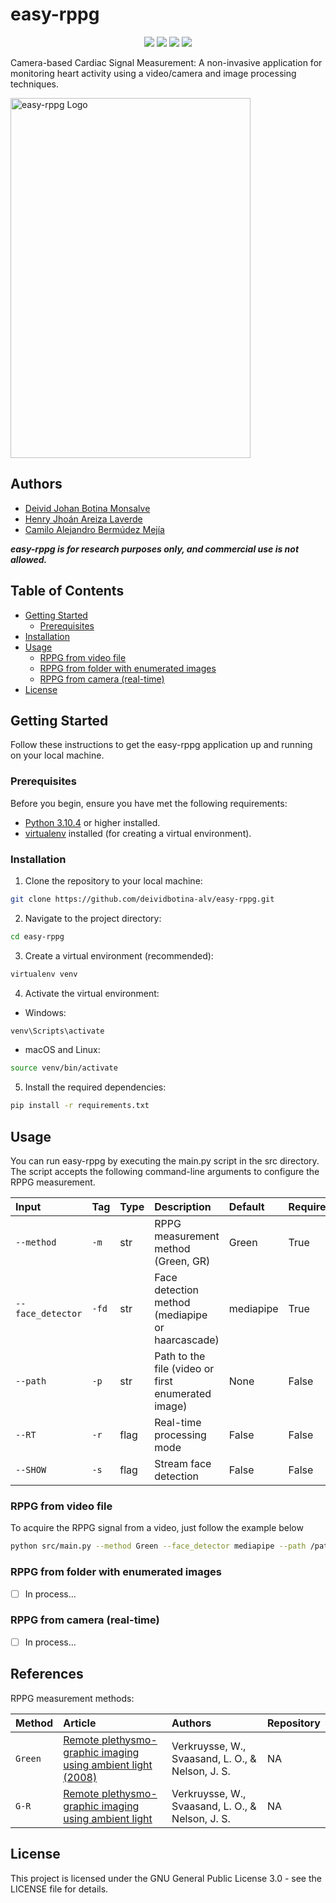 # easy-rppg

<p align="center">
    <a href="STATUS" alt="status">
        <img src="https://img.shields.io/badge/status-inprocess-lightgray" /></a>    
    <a href="LICENSE" alt="License">
        <img src="https://img.shields.io/badge/license-GPL3-blue" /></a>
    <a href="PLATFORM" alt="Platform">
        <img src="https://img.shields.io/badge/platform-linux--64-lightgrey" /></a>  
    <a href="CONTRIBUTORS" alt="Contributors">
        <img src="https://img.shields.io/badge/contributors-3-brightgreen" /></a>                
</p>

Camera-based Cardiac Signal Measurement: A non-invasive application for monitoring heart activity using a video/camera and image processing techniques.


<img src="media/logo.jpg" alt="easy-rppg Logo" width="384" height="576">


## Authors

- [Deivid Johan Botina Monsalve](https://linktr.ee/deividbotina)
- [Henry Jhoán Areiza Laverde](https://github.com/HenryAreiza)
- [Camilo Alejandro Bermúdez Mejía](https://github.com/camiloabermudez)


***easy-rppg is for research purposes only, and commercial use is not allowed.***

## Table of Contents

- [Getting Started](#getting-started)
  - [Prerequisites](#prerequisites)
- [Installation](#installation)
- [Usage](#usage)
  - [RPPG from video file](#rppg-from-video-file)
  - [RPPG from folder with enumerated images](#rppg-from-folder-with-enumerated-images)
  - [RPPG from camera (real-time)](#rppg-from-camera-(real-time))
- [License](#license)


## Getting Started

Follow these instructions to get the easy-rppg application up and running on your local machine.

### Prerequisites

Before you begin, ensure you have met the following requirements:

- [Python 3.10.4](https://www.python.org/downloads/release/python-3104/) or higher installed.
- [virtualenv](https://virtualenv.pypa.io/en/latest/) installed (for creating a virtual environment).

### Installation

1. Clone the repository to your local machine:
```bash
git clone https://github.com/deividbotina-alv/easy-rppg.git
```

2. Navigate to the project directory:
```bash
cd easy-rppg
```

3. Create a virtual environment (recommended):
```bash
virtualenv venv
```

4. Activate the virtual environment:
- Windows:
```bash
venv\Scripts\activate
```
- macOS and Linux:
```bash
source venv/bin/activate
```

5. Install the required dependencies:
```bash
pip install -r requirements.txt
```

## Usage

You can run easy-rppg by executing the main.py script in the src directory. The script accepts the following command-line arguments to configure the RPPG measurement.

|    Input        | Tag         | Type         | Description  | Default |Required|
| :-------------- |:-------------|:-------------|:-------------|:--------|:-------|
| `--method` | `-m`    |    str       |RPPG measurement method (Green, GR) | Green | True   |
| `--face_detector`|  `-fd`    |    str       |Face detection method (mediapipe or haarcascade) | mediapipe | True   |
| `--path`  | `-p`   |    str     | Path to the file (video or first enumerated image) | None | False   |
| `--RT`| `-r`|    flag    | Real-time processing mode| False | False   |
| `--SHOW`| `-s`|    flag    |Stream face detection| False | False   |

### RPPG from video file

To acquire the RPPG signal from a video, just follow the example below

```bash
python src/main.py --method Green --face_detector mediapipe --path /path/to/video.avi
```

### RPPG from folder with enumerated images

- [ ] In process...

### RPPG from camera (real-time)

- [ ] In process...

## References

RPPG measurement methods:

|    Method        | Article | Authors | Repository |
| :-------------- |:-------------|:-------------|:-------------|
| `Green` | [Remote plethysmo-graphic imaging using ambient light (2008)](https://opg.optica.org/oe/fulltext.cfm?uri=oe-16-26-21434&id=175396) | Verkruysse, W., Svaasand, L. O., & Nelson, J. S.|  NA| 
| `G-R` | [Remote plethysmo-graphic imaging using ambient light](https://opg.optica.org/oe/fulltext.cfm?uri=oe-16-26-21434&id=175396) | Verkruysse, W., Svaasand, L. O., & Nelson, J. S.| NA|

## License

This project is licensed under the GNU General Public License 3.0 - see the LICENSE file for details.
